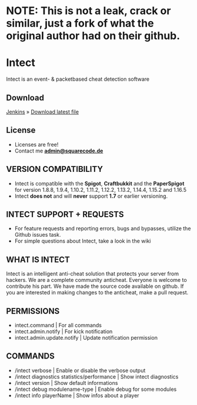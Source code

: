 # NOTE: This is not a leak, crack or similar, just a fork of what the original author had on their github.
# Intect 
Intect is an event- &amp; packetbased cheat detection software



## Download
[Jenkins](https://jenkins.squarecode.de/job/Intect/job/master/) » [Download latest file](https://jenkins.squarecode.de/job/Intect/job/master/lastSuccessfulBuild/artifact/target/Intect.jar)

## License
- Licenses are free!
- Contact me **admin@squarecode.de**

## VERSION COMPATIBILITY
- Intect is compatible with the **Spigot**, **Craftbukkit** and the **PaperSpigot** for 
  version 1.8.8, 1.9.4, 1.10.2, 1.11.2, 1.12.2, 1.13.2, 1.14.4, 1.15.2 and 1.16.5
- Intect **does not** and will **never** support **1.7** or earlier versioning.



## INTECT SUPPORT + REQUESTS
- For feature requests and reporting errors, bugs and bypasses, utilize the Github issues task.
- For simple questions about Intect, take a look in the wiki



## WHAT IS INTECT
Intect is an intelligent anti-cheat solution that protects your server from hackers. We are a complete community anticheat. Everyone is welcome to contribute his part. We have made the source code available on github. If you are interested in making changes to the anticheat, make a pull request.



## PERMISSIONS
- intect.command                                      |  For all commands
- intect.admin.notify                                 |  For kick notification
- intect.admin.update.notify                          |  Update notification permission



## COMMANDS
- /intect verbose                                     |  Enable or disable the verbose output
- /intect diagnostics statistics/performance          |  Show intect diagnostics
- /intect version                                     |  Show default informations
- /intect debug modulename-type                       |  Enable debug for some modules
- /intect info playerName                             |  Show infos about a player 
